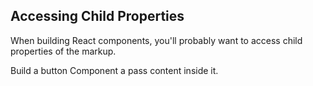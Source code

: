 ## Accessing Child Properties

When building React components, you'll probably want to access child
properties of the markup.

Build a button Component a pass content inside it.
